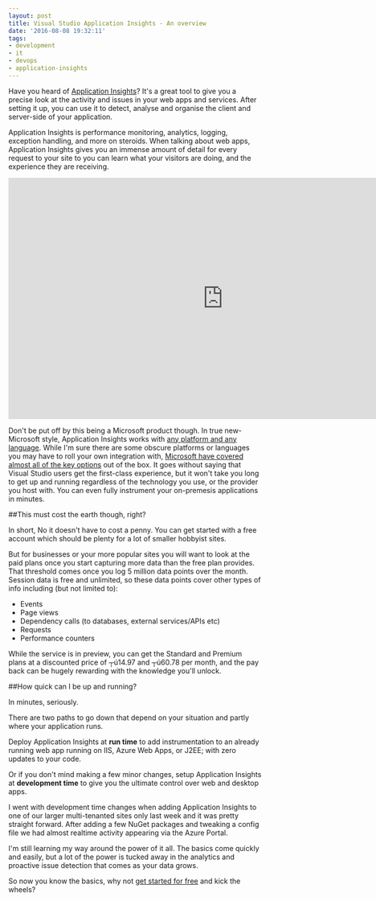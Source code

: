 ```yaml
---
layout: post
title: Visual Studio Application Insights - An overview
date: '2016-08-08 19:32:11'
tags:
- development
- it
- devops
- application-insights
---
```


Have you heard of [Application Insights](https://www.visualstudio.com/products/application-insights-vs)? It's a great tool to give you a precise look at the activity and issues in your web apps and services. After setting it up, you can use it to detect, analyse and organise the client and server-side of your application.

Application Insights is performance monitoring, analytics, logging, exception handling, and more on steroids. When talking about web apps, Application Insights gives you an immense amount of detail for every request to your site to you can learn what your visitors are doing, and the experience they are receiving.

<center>
<iframe width="853" height="480" src="https://www.youtube.com/embed/fX2NtGrh-Y0?rel=0" frameborder="0" allowfullscreen></iframe>
</center>

Don't be put off by this being a Microsoft product though. In true new-Microsoft style, Application Insights works with [any platform and any language](https://azure.microsoft.com/en-gb/documentation/articles/app-insights-platforms/). While I'm sure there are some obscure platforms or languages you may have to roll your own integration with, [Microsoft have covered almost all of the key options](https://azure.microsoft.com/en-gb/documentation/articles/app-insights-platforms/) out of the box. It goes without saying that Visual Studio users get the first-class experience, but it won't take you long to get up and running regardless of the technology you use, or the provider you host with. You can even fully instrument your on-premesis applications in minutes.

##This must cost the earth though, right?

In short, No it doesn't have to cost a penny. You can get started with a free account which should be plenty for a lot of smaller hobbyist sites.

But for businesses or your more popular sites you will want to look at the paid plans once you start capturing more data than the free plan provides. That threshold comes once you log 5 million data points over the month. Session data is free and unlimited, so these data points cover other types of info including (but not limited to):

* Events
* Page views
* Dependency calls (to databases, external services/APIs etc)
* Requests
* Performance counters

While the service is in preview, you can get the Standard and Premium plans at a discounted price of ┬ú14.97 and ┬ú60.78 per month, and the pay back can be hugely rewarding with the knowledge you'll unlock.

##How quick can I be up and running?

In minutes, seriously.

There are two paths to go down that depend on your situation and partly where your application runs.

Deploy Application Insights at **run time** to add instrumentation to an already running web app running on IIS, Azure Web Apps, or J2EE; with zero updates to your code.

Or if you don't mind making a few minor changes, setup Application Insights at **development time** to give you the ultimate control over web and desktop apps.

I went with development time changes when adding Application Insights to one of our larger multi-tenanted sites only last week and it was pretty straight forward. After adding a few NuGet packages and tweaking a config file we had almost realtime activity appearing via the Azure Portal.

I'm still learning my way around the power of it all. The basics come quickly and easily, but a lot of the power is tucked away in the analytics and proactive issue detection that comes as your data grows.

So now you know the basics, why not [get started for free](https://portal.azure.com/#gallery/Microsoft.AppInsights) and kick the wheels?